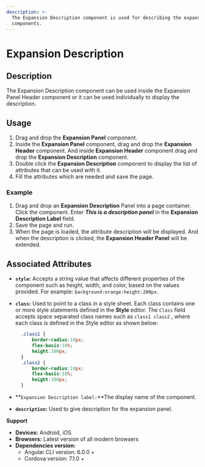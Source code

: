 ```yaml
---
description: >-
  The Expansion Description component is used for describing the expansion panel
  components.
---
```


# Expansion Description

## Description

The Expansion Description component can be used inside the Expansion Panel Header component or it can be used individually to display the description.

## Usage

1. Drag and drop the **Expansion Panel** component.
2. Inside the **Expansion Panel** component, drag and drop the **Expansion Header** component. And inside **Expansion Header** component drag and drop the **Expansion Description** component.
3. Double click the **Expansion Description** component to display the list of attributes that can be used with it.
4. Fill the attributes which are needed and save the page.

### Example

1. Drag and drop an **Expansion Description** Panel into a page container. Click the component. Enter _**This is a description panel**_ in the **Expansion Description Label** field.
2. Save the page and run.
3. When the page is loaded, the attribute description will be displayed. And when the description is clicked, the **Expansion Header Panel** will be extended.

## Associated Attributes

* **`style`:** Accepts a string value that affects different properties of the component such as height, width, and color, based on the values provided. For example: `background:orange:height:200px`.
* **`class`:** Used to point to a class in a style sheet.  Each class contains one or more style statements defined in the **Style** editor. The `Class` field accepts space separated class names such as `class1 class2` , where each class is defined in the Style editor as shown below:

  ```css
    .class1 {
        border-radius:10px;
        flex-basis:10%;
        height:100px;
    }
    .class2 {
        border-radius:10px;
        flex-basis:10%;
        height:100px;
    }
  ```

* **`Expansion Description label:`**The display name of the component.
* **`description`:** Used to give description for the expansion panel. 

**Support**

* **Devices:** Android, iOS
* **Browsers:**  Latest version of all modern browsers
* **Dependencies version:** 
  * Angular CLI version: 6.0.0 + 
  * Cordova version: 7.1.0 +

